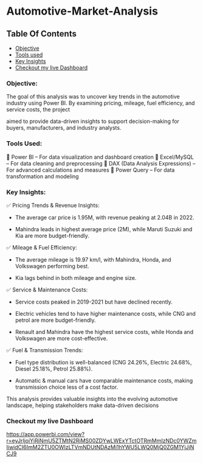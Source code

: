 # Automotive-Market-Analysis

## Table Of Contents
- [Objective](#Objective)
- [Tools used](#Tools-uesd)
- [Key Insights](#Key-Insights)
- [Checkout my live Dashboard](#Checkout-my-live-Dashboard)

### Objective:
The goal of this analysis was to uncover key trends in the automotive industry using Power BI. By examining pricing, mileage, fuel efficiency, and service costs, the project

aimed to provide data-driven insights to support decision-making for buyers, manufacturers, and industry analysts.

### Tools Used:
🔹 Power BI – For data visualization and dashboard creation
🔹 Excel/MySQL – For data cleaning and preprocessing
🔹 DAX (Data Analysis Expressions) – For advanced calculations and measures
🔹 Power Query – For data transformation and modeling

### Key Insights:
✅ Pricing Trends & Revenue Insights:

- The average car price is 1.95M, with revenue peaking at 2.04B in 2022.

- Mahindra leads in highest average price (2M), while Maruti Suzuki and Kia are more budget-friendly.

✅ Mileage & Fuel Efficiency:

- The average mileage is 19.97 km/l, with Mahindra, Honda, and Volkswagen performing best.

- Kia lags behind in both mileage and engine size.

✅ Service & Maintenance Costs:

- Service costs peaked in 2019-2021 but have declined recently.

- Electric vehicles tend to have higher maintenance costs, while CNG and petrol are more budget-friendly.

- Renault and Mahindra have the highest service costs, while Honda and Volkswagen are more cost-effective.

✅ Fuel & Transmission Trends:

- Fuel type distribution is well-balanced (CNG 24.26%, Electric 24.68%, Diesel 25.18%, Petrol 25.88%).

- Automatic & manual cars have comparable maintenance costs, making transmission choice less of a cost factor.

This analysis provides valuable insights into the evolving automotive landscape, helping stakeholders make data-driven decisions

### Checkout my live Dashboard
https://app.powerbi.com/view?r=eyJrIjoiYjRiNmU5ZTMtN2RiMS00ZDYwLWExYTctOTRmMmIzNDc0YWZmIiwidCI6ImM2ZTU0OWIzLTVmNDUtNDAzMi1hYWU5LWQ0MjQ0ZGM1YjJjNCJ9
